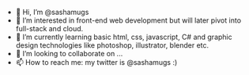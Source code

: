 - 👋 Hi, I’m @sashamugs
- 👀 I’m interested in front-end web development but will later pivot into full-stack and cloud.
- 🌱 I’m currently learning basic html, css, javascript, C# and graphic design technologies like photoshop, illustrator, blender etc.
- 💞️ I’m looking to collaborate on ...
- 📫 How to reach me: my twitter is @sashamugs :)

<!---
sashamugs/sashamugs is a ✨ special ✨ repository because its `README.md` (this file) appears on your GitHub profile.
You can click the Preview link to take a look at your changes.
--->
